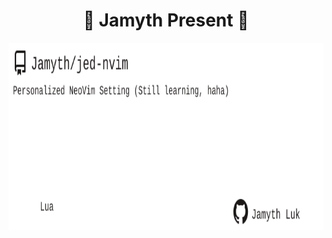 <!-- built at 11/28/2023, 2:26:43 AM -->
<h1 align="center">
🎉 Jamyth Present 🎉
</h1>
<p align="center">
    <a href="https://github.com/Jamyth/jed-nvim">
        <img width="1000" height="300" src="./readme.svg" />
    </a>
</p>